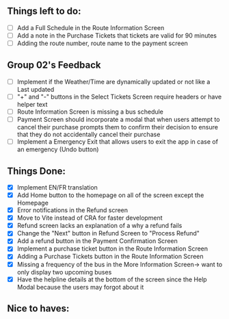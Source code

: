 ## Things left to do:
- [ ] Add a Full Schedule in the Route Information Screen
- [ ] Add a note in the Purchase Tickets that tickets are valid for 90 minutes 
- [ ] Adding the route number, route name to the payment screen

## Group 02's Feedback
- [ ] Implement if the Weather/Time are dynamically updated or not like a Last updated
- [ ] "+" and "-" buttons in the Select Tickets Screen require headers or have helper text 
- [ ] Route Information Screen is missing a bus schedule 
- [ ] Payment Screen should incorporate a modal that when users attempt to cancel their purchase prompts them to confirm their decision to ensure that they do not accidentally cancel their purchase
- [ ] Implement a Emergency Exit that allows users to exit the app in case of an emergency (Undo button)

## Things Done:
- [x] Implement EN/FR translation
- [x] Add Home button to the homepage on all of the screen except the Homepage
- [x] Error notifications in the Refund screen
- [x] Move to Vite instead of CRA for faster development
- [x] Refund screen lacks an explanation of a why a refund fails
- [x] Change the "Next" button in Refund Screen to "Process Refund"
- [x] Add a refund button in the Payment Confirmation Screen 
- [x] Implement a purchase ticket button in the Route Information Screen
- [x] Adding a Purchase Tickets button in the Route Information Screen
- [x] Missing a frequency of the bus in the More Information Screen-> want to only display two upcoming buses
- [x] Have the helpline details at the bottom of the screen since the Help Modal because the users may forgot about it 

## Nice to haves: